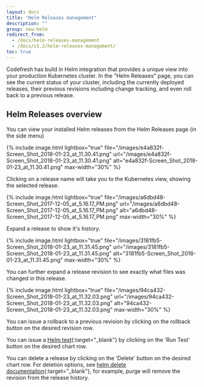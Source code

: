 ```yaml
---
layout: docs
title: "Helm Releases management"
description: ""
group: new-helm
redirect_from:
  - /docs/helm-releases-management
  - /docs/v1.2/helm-releases-management/
toc: true
---
```

Codefresh has build in Helm integration that provides a unique view into your production Kubernetes cluster. In the "Helm Releases" page, you can see the current status of your cluster, including the currently deployed releases, their previous revisions including change tracking, and even roll back to a previous release.

## Helm Releases overview
You can view your installed Helm releases from the Helm Releases page (in the side menu)

{% include 
image.html 
lightbox="true" 
file="/images/e4a832f-Screen_Shot_2018-01-23_at_11.30.41.png" 
url="/images/e4a832f-Screen_Shot_2018-01-23_at_11.30.41.png"
alt="e4a832f-Screen_Shot_2018-01-23_at_11.30.41.png" 
max-width="30%"
%}

Clicking on a release name will take you to the Kubernetes view, showing the selected release.

{% include 
image.html 
lightbox="true" 
file="/images/a6dbd48-Screen_Shot_2017-12-05_at_5.16.17_PM.png" 
url="/images/a6dbd48-Screen_Shot_2017-12-05_at_5.16.17_PM.png"
alt="a6dbd48-Screen_Shot_2017-12-05_at_5.16.17_PM.png" 
max-width="30%"
%}

Expand a release to show it's history.

{% include 
image.html 
lightbox="true" 
file="/images/3181fb5-Screen_Shot_2018-01-23_at_11.31.45.png" 
url="/images/3181fb5-Screen_Shot_2018-01-23_at_11.31.45.png"
alt="3181fb5-Screen_Shot_2018-01-23_at_11.31.45.png" 
max-width="30%"
%}

You can further expand a release revision to see exactly what files was changed in this release.

{% include 
image.html 
lightbox="true" 
file="/images/94ca432-Screen_Shot_2018-01-23_at_11.32.03.png" 
url="/images/94ca432-Screen_Shot_2018-01-23_at_11.32.03.png"
alt="94ca432-Screen_Shot_2018-01-23_at_11.32.03.png" 
max-width="30%"
%}

You can issue a rollback to a previous revision by clicking on the rollback button on the desired revision row.

You can issue a [Helm test](https://github.com/kubernetes/helm/blob/master/docs/chart_tests.md){:target="_blank"} by clicking on the 'Run Test' button on the desired chart row.

You can delete a release by clicking on the 'Delete' button on the desired chart row.
For deletion options, see [helm delete documentaiton](https://github.com/kubernetes/helm/blob/master/docs/helm/helm_delete.md){:target="_blank"}, for example, purge will remove the revision from the release history.
